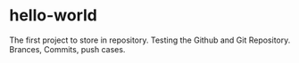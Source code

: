 # hello-world
The first project to store in repository.
Testing the Github and Git Repository.
Brances, Commits, push cases.
